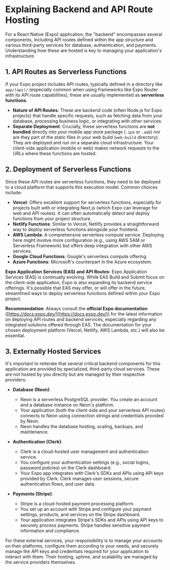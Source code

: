 # Explaining Backend and API Route Hosting

For a React Native (Expo) application, the "backend" encompasses several components, including API routes defined within the app structure and various third-party services for database, authentication, and payments. Understanding how these are hosted is key to managing your application's infrastructure.

## 1. API Routes as Serverless Functions

If your Expo project includes API routes, typically defined in a directory like `app/(api)/` (especially common when using frameworks like Expo Router with its API route capabilities), these are usually implemented as **serverless functions**.

*   **Nature of API Routes**: These are backend code (often Node.js for Expo projects) that handle specific requests, such as fetching data from your database, processing business logic, or integrating with other services.
*   **Separate Deployment**: Crucially, these serverless functions are **not bundled** directly into your mobile app store package (`.ipa` or `.aab`) nor are they part of the static files in your web build (`web-build` directory). They are deployed and run on a separate cloud infrastructure. Your client-side application (mobile or web) makes network requests to the URLs where these functions are hosted.

## 2. Deployment of Serverless Functions

Since these API routes are serverless functions, they need to be deployed to a cloud platform that supports this execution model. Common choices include:

*   **Vercel**: Offers excellent support for serverless functions, especially for projects built with or integrating Next.js (which Expo can leverage for web and API routes). It can often automatically detect and deploy functions from your project structure.
*   **Netlify Functions**: Similar to Vercel, Netlify provides a straightforward way to deploy serverless functions alongside your frontend.
*   **AWS Lambda**: A comprehensive serverless compute service. Deploying here might involve more configuration (e.g., using AWS SAM or Serverless Framework) but offers deep integration with other AWS services.
*   **Google Cloud Functions**: Google's serverless compute offering.
*   **Azure Functions**: Microsoft's counterpart in the Azure ecosystem.

**Expo Application Services (EAS) and API Routes**:
Expo Application Services (EAS) is continually evolving. While EAS Build and Submit focus on the client-side application, Expo is also expanding its backend service offerings. It's possible that EAS may offer, or will offer in the future, streamlined ways to deploy serverless functions defined within your Expo project.

**Recommendation**:
Always consult the **official Expo documentation** ([https://docs.expo.dev/](https://docs.expo.dev/)) for the latest information on deploying API routes and backend services, especially regarding any integrated solutions offered through EAS. The documentation for your chosen deployment platform (Vercel, Netlify, AWS Lambda, etc.) will also be essential.

## 3. Externally Hosted Services

It's important to reiterate that several critical backend components for this application are provided by specialized, third-party cloud services. These are not hosted by you directly but are managed by their respective providers:

*   **Database (Neon)**:
    *   Neon is a serverless PostgreSQL provider. You create an account and a database instance on Neon's platform.
    *   Your application (both the client-side and your serverless API routes) connects to Neon using connection strings and credentials provided by Neon.
    *   Neon handles the database hosting, scaling, backups, and maintenance.

*   **Authentication (Clerk)**:
    *   Clerk is a cloud-hosted user management and authentication service.
    *   You configure your authentication settings (e.g., social logins, password policies) on the Clerk dashboard.
    *   Your Expo app integrates with Clerk's SDKs and APIs using API keys provided by Clerk. Clerk manages user sessions, secure authentication flows, and user data.

*   **Payments (Stripe)**:
    *   Stripe is a cloud-hosted payment processing platform.
    *   You set up an account with Stripe and configure your payment settings, products, and services on the Stripe dashboard.
    *   Your application integrates Stripe's SDKs and APIs using API keys to securely process payments. Stripe handles sensitive payment information and compliance.

For these external services, your responsibility is to manage your accounts on their platforms, configure them according to your needs, and securely manage the API keys and credentials required for your application to interact with them. Their hosting, uptime, and scalability are managed by the service providers themselves.
